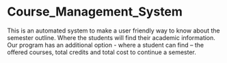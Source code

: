 # Course_Management_System
 This is an automated system to make a user friendly way to know about the semester outline.
 Where the students will find their academic information.
 Our program has an additional option - 
 where a student can find – the offered courses, total credits and total cost to continue a semester. 

